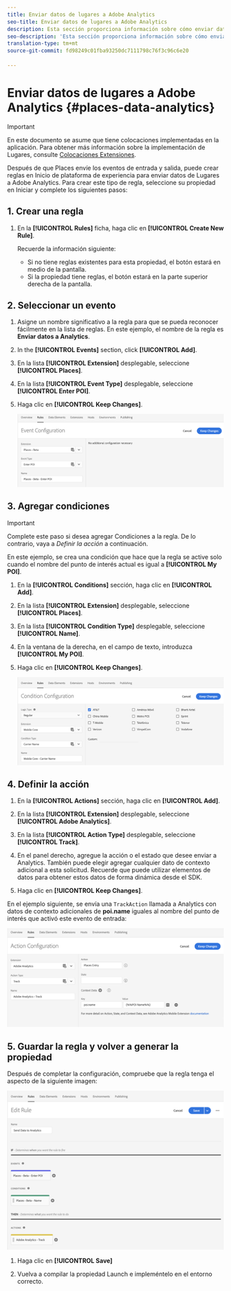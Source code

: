 ```yaml
---
title: Enviar datos de lugares a Adobe Analytics
seo-title: Enviar datos de lugares a Adobe Analytics
description: Esta sección proporciona información sobre cómo enviar datos de lugares a Analytics.
seo-description: 'Esta sección proporciona información sobre cómo enviar datos de lugares a Analytics. '
translation-type: tm+mt
source-git-commit: fd98249c01fba93250dc7111798c76f3c96c6e20

---
```



# Enviar datos de lugares a Adobe Analytics {#places-data-analytics}


>[!IMPORTANT]
>
>En este documento se asume que tiene colocaciones implementadas en la aplicación. Para obtener más información sobre la implementación de Lugares, consulte [Colocaciones Extensiones](/help/places-ext-aep-sdks/places-extension/places-extension.md).

Después de que Places envíe los eventos de entrada y salida, puede crear reglas en Inicio de plataforma de experiencia para enviar datos de Lugares a Adobe Analytics. Para crear este tipo de regla, seleccione su propiedad en Iniciar y complete los siguientes pasos:

## 1. Crear una regla

1. En la **[!UICONTROL Rules]** ficha, haga clic en **[!UICONTROL Create New Rule]**.

   Recuerde la información siguiente:

   * Si no tiene reglas existentes para esta propiedad, el botón estará en medio de la pantalla.
   * Si la propiedad tiene reglas, el botón estará en la parte superior derecha de la pantalla.

## 2. Seleccionar un evento

1. Asigne un nombre significativo a la regla para que se pueda reconocer fácilmente en la lista de reglas. En este ejemplo, el nombre de la regla es **Enviar datos a Analytics**.

2. In the **[!UICONTROL Events]** section, click **[!UICONTROL Add]**.

3. En la lista **[!UICONTROL Extension]** desplegable, seleccione **[!UICONTROL Places]**.

4. En la lista **[!UICONTROL Event Type]** desplegable, seleccione **[!UICONTROL Enter POI]**.

5. Haga clic en **[!UICONTROL Keep Changes]**.

   !["seleccionar un evento"](/help/assets/pt-selectEvent.png)


## 3. Agregar condiciones

>[!IMPORTANT]
>
>Complete este paso si desea agregar Condiciones a la regla. De lo contrario, vaya a *Definir la acción* a continuación.


En este ejemplo, se crea una condición que hace que la regla se active solo cuando el nombre del punto de interés actual es igual a **[!UICONTROL My POI]**.

1. En la **[!UICONTROL Conditions]** sección, haga clic en **[!UICONTROL Add]**.

2. En la lista **[!UICONTROL Extension]** desplegable, seleccione **[!UICONTROL Places]**.

3. En la lista **[!UICONTROL Condition Type]** desplegable, seleccione **[!UICONTROL Name]**.

4. En la ventana de la derecha, en el campo de texto, introduzca **[!UICONTROL My POI]**.

5. Haga clic en **[!UICONTROL Keep Changes]**.

   !["establecer una condición"](/help/assets/ad-setCondition.png)


## 4. Definir la acción

1. En la **[!UICONTROL Actions]** sección, haga clic en **[!UICONTROL Add]**.

2. En la lista **[!UICONTROL Extension]** desplegable, seleccione **[!UICONTROL Adobe Analytics]**.

3. En la lista **[!UICONTROL Action Type]** desplegable, seleccione **[!UICONTROL Track]**.

4. En el panel derecho, agregue la acción o el estado que desee enviar a Analytics. También puede elegir agregar cualquier dato de contexto adicional a esta solicitud. Recuerde que puede utilizar elementos de datos para obtener estos datos de forma dinámica desde el SDK.

5. Haga clic en **[!UICONTROL Keep Changes]**.

En el ejemplo siguiente, se envía una `TrackAction` llamada a Analytics con datos de contexto adicionales de **poi.name** iguales al nombre del punto de interés que activó este evento de entrada:

!["establecer una acción"](/help/assets/pt-setAction.png)

## 5. Guardar la regla y volver a generar la propiedad

Después de completar la configuración, compruebe que la regla tenga el aspecto de la siguiente imagen:

!["la regla se crea"](/help/assets/pt-ruleComplete.png)


1. Haga clic en **[!UICONTROL Save]**

2. Vuelva a compilar la propiedad Launch e impleméntelo en el entorno correcto.

